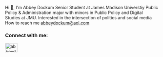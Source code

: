 Hi 👋, I'm Abbey Dockum
Senior Student at James Madison Universtiy
Public Policy & Administration major with minors in Public Policy and Digital Studies at JMU. Interested in the intersection of politics and social media
How to reach me abbeydockum@aol.com

<h3 align="left">Connect with me:</h3>
<p align="left">
<a href="https://linkedin.com/in/abbeydockum" target="blank"><img align="center" src="https://raw.githubusercontent.com/rahuldkjain/github-profile-readme-generator/master/src/images/icons/Social/linked-in-alt.svg" alt="abbeydockum" height="30" width="40" /></a>
</p>
